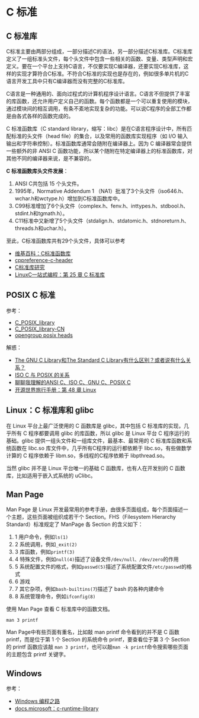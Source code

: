# C 标准

## C 标准库

C标准主要由两部分组成，一部分描述C的语法，另一部分描述C标准库。C标准库定义了一组标准头文件，每个头文件中包含一些相关的函数、变量、类型声明和宏定义。要在一个平台上支持C语言，不仅要实现C编译器，还要实现C标准库，这样的实现才算符合C标准。不符合C标准的实现也是存在的，例如很多单片机的C语言开发工具中只有C编译器而没有完整的C标准库。

C语言是一种通用的、面向过程式的计算机程序设计语言。C语言不但提供了丰富的库函数，还允许用户定义自己的函数。每个函数都是一个可以重复使用的模块，通过模块间的相互调用，有条不紊地实现复杂的功能。可以说C程序的全部工作都是由各式各样的函数完成的。

C 标准函数库（C standard library，缩写：libc）是在C语言程序设计中，所有匹配标准的头文件（head file）的集合，以及常用的函数库实现程序（如 I/O 输入输出和字符串控制）。标准函数库通常会随附在编译器上。因为 C 编译器常会提供一些额外的非 ANSI C 函数功能，所以某个随附在特定编译器上的标准函数库，对其他不同的编译器来说，是不兼容的。

**C 标准函数库头文件发展**：

1. ANSI C共包括 15 个头文件。
2. 1995年，Normative Addendum 1 （NA1）批准了3个头文件（iso646.h、wchar.h和wctype.h）增加到C标准函数库中。
3. C99标准增加了6个头文件（complex.h、fenv.h、inttypes.h、stdbool.h、stdint.h和tgmath.h）。
4. C11标准中又新增了5个头文件（stdalign.h、stdatomic.h、stdnoreturn.h、threads.h和uchar.h）。

至此，C标准函数库共有29个头文件，具体可以参考

- [维基百科：C标准函数库](https://zh.wikipedia.org/wiki/C%E6%A8%99%E6%BA%96%E5%87%BD%E5%BC%8F%E5%BA%AB)
- [cppreference-c-header](https://zh.cppreference.com/w/c/header)
- [C标准库研究](https://lellansin.wordpress.com/tutorials/c-standard-library/)
- [LinuxC一站式编程：第 25 章 C 标准库](https://akaedu.github.io/book/ch25.html)

## POSIX C 标准

参考：

- [C_POSIX_library](https://en.wikipedia.org/wiki/C_POSIX_library)
- [C_POSIX_library-CN](https://zh.wikipedia.org/zh-hans/C_POSIX_library)
- [opengroup posix heads](https://pubs.opengroup.org/onlinepubs/9699919799/idx/head.html)

解惑：

- [The GNU C Library和The Standard C Library有什么区别？或者说有什么关系？](https://www.zhihu.com/question/20712888)
- [ISO C 与 POSIX 的关系](https://blog.csdn.net/jmh1996/article/details/80459787)
- [聊聊我理解的ANSI C、ISO C、GNU C、POSIX C](https://segmentfault.com/a/1190000012461553)
- [开源世界旅行手册：第 48 章 Linux](https://i.linuxtoy.org/docs/guide/ch48.html)

## Linux：C 标准库和 glibc

在 Linux 平台上最广泛使用的 C 函数库是 glibc，其中包括 C 标准库的实现，几乎所有 C 程序都要调用 glibc 的库函数，所以 glibc 是 Linux 平台 C 程序运行的基础。glibc 提供一组头文件和一组库文件，最基本、最常用的 C 标准库函数和系统函数在 libc.so 库文件中，几乎所有C程序的运行都依赖于 libc.so，有些做数学计算的 C 程序依赖于 libm.so，多线程的C程序依赖于 libpthread.so。

当然 glibc 并不是 Linux 平台唯一的基础 C 函数库，也有人在开发别的 C 函数库，比如适用于嵌入式系统的 uClibc。

## Man Page

Man Page 是 Linux 开发最常用的参考手册，由很多页面组成，每个页面描述一个主题，这些页面被组织成若干个 Section。FHS（Filesystem Hierarchy Standard）标准规定了 ManPage 各 Section 的含义如下：

1. 1 用户命令，例如`ls(1)`
2. 2 系统调用，例如`_exit(2)`
3. 3 库函数，例如`printf(3)`
4. 4 特殊文件，例如`null(4)`描述了设备文件`/dev/null、/dev/zero`的作用
5. 5 系统配置文件的格式，例如`passwd(5)`描述了系统配置文件`/etc/passwd`的格式
6. 6 游戏
7. 7 其它杂项，例如`bash-builtins(7`)描述了 bash 的各种内建命令
8. 8 系统管理命令，例如`ifconfig(8)`

使用 Man Page 查看 C 标准库中的函数文档。

```shell
man 3 printf
```

Man Page中有些页面有重名，比如敲 man printf 命令看到的并不是 C 函数 printf，而是位于第 1 个 Section 的系统命令 printf，要查看位于第 3 个 Section 的 printf 函数应该敲 `man 3 printf`，也可以敲`man -k printf`命令搜索哪些页面的主题包含 printf 关键字。

## Windows

参考：

- [Windows 编程之路](https://lellansin.wordpress.com/tutorials/windows-%E7%BC%96%E7%A8%8B%E4%B9%8B%E8%B7%AF/)
- [docs.microsoft：c-runtime-library](https://docs.microsoft.com/en-us/cpp/c-runtime-library/c-run-time-library-reference?view=vs-2019)